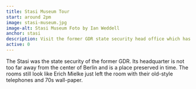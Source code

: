 ```yaml
---
title: Stasi Museum Tour
start: around 2pm
image: stasi-museum.jpg
image-alt: Stasi Museum Foto by Ian Weddell
anchor: stasi
description: Visit the former GDR state security head office which has been conserved in time.
active: 0
---
```


<p>The Stasi was the state security of the former GDR. Its headquarter is not too far away from the center of Berlin and is a place preserved in time. The rooms still look like Erich Mielke just left the room with their old-style telephones and 70s wall-paper.</p>


